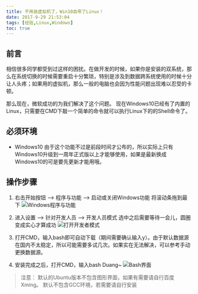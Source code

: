 ```yaml
---
title: 不用装虚拟机了，Win10自带了Linux！
date: 2017-9-29 21:53:04
tags: [经验,Linux,Windows]
toc: true
---
```


## 前言
相信很多同学都受到过这样的困扰。在做开发的时候，如果你是安装的双系统，那么在系统切换的时候需要重启十分繁琐，特别是涉及到数据跨系统使用的时候十分让人头疼；如果用的虚拟机，那么一般的电脑也会因为性能问题出现难以忍受的卡顿。
<!-- more -->
那么现在，微软成功的为我们解决了这个问题。
现在Windows10已经有了内置的Linux，只需要在CMD下敲一个简单的命令就可以执行Linux下的的Shell命令了。


## 必须环境
* Windows10
由于这个功能不过是前段时间才公布的，所以实际上只有Windows10升级到一周年正式版以上才能够使用，如果是最新换成Windows10的可是要先更新才能用哦。

## 操作步骤

1. 右击开始按钮  -->   程序与功能  -->  启动或关闭Windows功能
将滚动条拖到最下
![Windows程序与功能](http://zjko-blog-img.oss-cn-beijing.aliyuncs.com/914FNBFO%40CIBBV9%290UWY5%28K.png?x-oss-process=style/blog-img)

2. 进入设置  -->  针对开发人员  -->  开发人员模式
选中之后需要等待一会儿，圆圈变成实心才算成功
![打开开发者模式](http://zjko-blog-img.oss-cn-beijing.aliyuncs.com/ARZ6A%7B%602%24%5BN4M9YJG%40HNXZC.png?x-oss-process=style/blog-img)

3. 打开CMD，输入bash即可自动下载（期间需要确认输入y）。由于默认数据源在国内不太稳定，所以可能需要多试几次。如果实在无法解决，可以参考手动更换数据源。


4. 安装完成之后，打开CMD，输入bash
Duang~
![Bash界面](http://zjko-blog-img.oss-cn-beijing.aliyuncs.com/B_37%60OAQZ%28%24016%5D4%7DF%7E0R36.png?x-oss-process=style/blog-img)

> 注意：
> 	默认的Ubuntu版本不包含图形界面，如果有需要请自行百度Xming。
>   默认不包含GCC环境，若需要请自行安装

